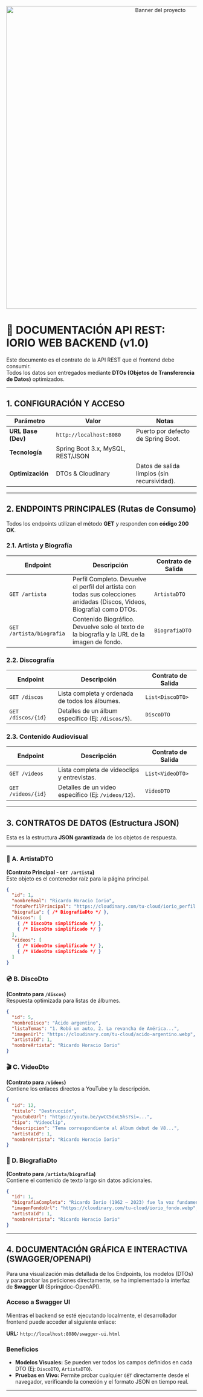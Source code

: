 <p align="center">
  <img src="https://res.cloudinary.com/dpytht2dn/image/upload/v1760309127/ricardo-iorio-v8_no_se_rindan_hwpo0v.webp" alt="Banner del proyecto" width="800"/>
</p>

# 📝 DOCUMENTACIÓN API REST: IORIO WEB BACKEND (v1.0)

Este documento es el contrato de la API REST que el frontend debe consumir.  
Todos los datos son entregados mediante **DTOs (Objetos de Transferencia de Datos)** optimizados.

---

## 1. CONFIGURACIÓN Y ACCESO

| Parámetro             | Valor                         | Notas                                     |
|------------------------|--------------------------------|-------------------------------------------|
| **URL Base (Dev)**     | `http://localhost:8080`        | Puerto por defecto de Spring Boot.        |
| **Tecnología**         | Spring Boot 3.x, MySQL, REST/JSON |                                           |
| **Optimización**       | DTOs & Cloudinary              | Datos de salida limpios (sin recursividad). |

---

## 2. ENDPOINTS PRINCIPALES (Rutas de Consumo)

Todos los endpoints utilizan el método **GET** y responden con **código 200 OK**.

### 2.1. Artista y Biografía

| Endpoint               | Descripción                                                                 | Contrato de Salida |
|-------------------------|------------------------------------------------------------------------------|--------------------|
| `GET /artista`          | Perfil Completo. Devuelve el perfil del artista con todas sus colecciones anidadas (Discos, Videos, Biografía) como DTOs. | `ArtistaDTO`       |
| `GET /artista/biografia`| Contenido Biográfico. Devuelve solo el texto de la biografía y la URL de la imagen de fondo. | `BiografiaDTO`     |

### 2.2. Discografía

| Endpoint          | Descripción                                                       | Contrato de Salida     |
|-------------------|--------------------------------------------------------------------|------------------------|
| `GET /discos`     | Lista completa y ordenada de todos los álbumes.                   | `List<DiscoDTO>`       |
| `GET /discos/{id}`| Detalles de un álbum específico (Ej: `/discos/5`).                | `DiscoDTO`             |

### 2.3. Contenido Audiovisual

| Endpoint          | Descripción                                                       | Contrato de Salida     |
|-------------------|--------------------------------------------------------------------|------------------------|
| `GET /videos`     | Lista completa de videoclips y entrevistas.                       | `List<VideoDTO>`       |
| `GET /videos/{id}`| Detalles de un video específico (Ej: `/videos/12`).               | `VideoDTO`             |

---

## 3. CONTRATOS DE DATOS (Estructura JSON)

Esta es la estructura **JSON garantizada** de los objetos de respuesta.

---

### 🧩 A. ArtistaDTO  
**(Contrato Principal - `GET /artista`)**  
Este objeto es el contenedor raíz para la página principal.

```json
{
  "id": 1,
  "nombreReal": "Ricardo Horacio Iorio",
  "fotoPerfilPrincipal": "https://cloudinary.com/tu-cloud/iorio_perfil.webp",
  "biografia": { /* BiografiaDto */ },
  "discos": [
    { /* DiscoDto simplificado */ },
    { /* DiscoDto simplificado */ }
  ],
  "videos": [
    { /* VideoDto simplificado */ },
    { /* VideoDto simplificado */ }
  ]
}
```
### 💿 B. DiscoDto  
**(Contrato para `/discos`)**  
Respuesta optimizada para listas de álbumes.

```json
{
  "id": 5,
  "nombreDisco": "Ácido argentino",
  "listaTemas": "1. Robó un auto, 2. La revancha de América...",
  "imagenUrl": "https://cloudinary.com/tu-cloud/acido-argentino.webp",
  "artistaId": 1,
  "nombreArtista": "Ricardo Horacio Iorio"
}
```
### 🎬 C. VideoDto  
**(Contrato para `/videos`)**  
Contiene los enlaces directos a YouTube y la descripción.

```json
{
  "id": 12,
  "titulo": "Destrucción",
  "youtubeUrl": "https://youtu.be/ywCC5dxL5hs?si=...",
  "tipo": "Videoclip",
  "descripcion": "Tema correspondiente al álbum debut de V8...",
  "artistaId": 1,
  "nombreArtista": "Ricardo Horacio Iorio"
}
```
### 📜 D. BiografiaDto  
**(Contrato para `/artista/biografia`)**  
Contiene el contenido de texto largo sin datos adicionales.

```json
{
  "id": 1,
  "biografiaCompleta": "Ricardo Iorio (1962 – 2023) fue la voz fundamental y letrista icónico...",
  "imagenFondoUrl": "https://cloudinary.com/tu-cloud/iorio_fondo.webp",
  "artistaId": 1,
  "nombreArtista": "Ricardo Horacio Iorio"
}
```
---

## 4. DOCUMENTACIÓN GRÁFICA E INTERACTIVA (SWAGGER/OPENAPI)

Para una visualización más detallada de los Endpoints, los modelos (DTOs) y para probar las peticiones directamente, se ha implementado la interfaz de **Swagger UI** (Springdoc-OpenAPI).

### Acceso a Swagger UI

Mientras el backend se esté ejecutando localmente, el desarrollador frontend puede acceder al siguiente enlace:

**URL:** `http://localhost:8080/swagger-ui.html`

### Beneficios

* **Modelos Visuales:** Se pueden ver todos los campos definidos en cada DTO (Ej: `DiscoDTO`, `ArtistaDTO`).
* **Pruebas en Vivo:** Permite probar cualquier `GET` directamente desde el navegador, verificando la conexión y el formato JSON en tiempo real.

---
